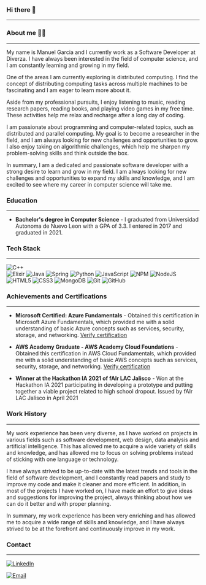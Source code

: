 ### Hi there 👋
---

### About me 🧑‍💻
---
My name is Manuel Garcia and I currently work as a Software Developer at Diverza. I have always been interested in the field of computer science, and I am constantly learning and growing in my field.

One of the areas I am currently exploring is distributed computing. I find the concept of distributing computing tasks across multiple machines to be fascinating and I am eager to learn more about it.

Aside from my professional pursuits, I enjoy listening to music, reading research papers, reading books, and playing video games in my free time. These activities help me relax and recharge after a long day of coding.

I am passionate about programming and computer-related topics, such as distributed and parallel computing. My goal is to become a researcher in the field, and I am always looking for new challenges and opportunities to grow. I also enjoy taking on algorithmic challenges, which help me sharpen my problem-solving skills and think outside the box.

In summary, I am a dedicated and passionate software developer with a strong desire to learn and grow in my field. I am always looking for new challenges and opportunities to expand my skills and knowledge, and I am excited to see where my career in computer science will take me.

### Education
---
- **Bachelor's degree in Computer Science** - I graduated from Universidad Autonoma de Nuevo Leon with a GPA of 3.3. I entered in 2017 and graduated in 2021.

### Tech Stack
---
![C++](https://img.shields.io/badge/c++-%2300599C.svg?style=for-the-badge&logo=c%2B%2B&logoColor=white) 	
![Elixir](https://img.shields.io/badge/elixir-%234B275F.svg?style=for-the-badge&logo=elixir&logoColor=white)
![Java](https://img.shields.io/badge/java-%23ED8B00.svg?style=for-the-badge&logo=java&logoColor=white)
![Spring](https://img.shields.io/badge/spring-%236DB33F.svg?style=for-the-badge&logo=spring&logoColor=white)
![Python](https://img.shields.io/badge/python-3670A0?style=for-the-badge&logo=python&logoColor=ffdd54)
![JavaScript](https://img.shields.io/badge/javascript-%23323330.svg?style=for-the-badge&logo=javascript&logoColor=%23F7DF1E)
![NPM](https://img.shields.io/badge/NPM-%23000000.svg?style=for-the-badge&logo=npm&logoColor=white)
![NodeJS](https://img.shields.io/badge/node.js-6DA55F?style=for-the-badge&logo=node.js&logoColor=white)
![HTML5](https://img.shields.io/badge/html5-%23E34F26.svg?style=for-the-badge&logo=html5&logoColor=white)
![CSS3](https://img.shields.io/badge/css3-%231572B6.svg?style=for-the-badge&logo=css3&logoColor=white)
![MongoDB](https://img.shields.io/badge/MongoDB-%234ea94b.svg?style=for-the-badge&logo=mongodb&logoColor=white)
![Git](https://img.shields.io/badge/git-%23F05033.svg?style=for-the-badge&logo=git&logoColor=white)
![GitHub](https://img.shields.io/badge/github-%23121011.svg?style=for-the-badge&logo=github&logoColor=white)

### Achievements and Certifications
---
- **Microsoft Certified: Azure Fundamentals** - Obtained this certification in Microsoft Azure Fundamentals, which provided me with a solid understanding of basic Azure concepts such as services, security, storage, and networking. [Verify certification](https://www.credly.com/badges/a26e9834-b00d-41bd-bfe0-c0c7af801a9b/public_url)

- **AWS Academy Graduate - AWS Academy Cloud Foundations** - Obtained this certification in AWS Cloud Fundamentals, which provided me with a solid understanding of basic AWS concepts such as services, security, storage, and networking. [Verify certification](https://www.credly.com/badges/23afb0a5-57f0-4179-8010-9e133ad7bc74/public_url)

- **Winner at the Hackathon IA 2021 of fAIr LAC Jalisco** - Won at the Hackathon IA 2021 participating in developing a prototype and putting together a viable project related to high school dropout. Issued by fAIr LAC Jalisco in April 2021

### Work History
---

My work experience has been very diverse, as I have worked on projects in various fields such as software development, web design, data analysis and artificial intelligence. This has allowed me to acquire a wide variety of skills and knowledge, and has allowed me to focus on solving problems instead of sticking with one language or technology.

I have always strived to be up-to-date with the latest trends and tools in the field of software development, and I constantly read papers and study to improve my code and make it cleaner and more efficient. In addition, in most of the projects I have worked on, I have made an effort to give ideas and suggestions for improving the project, always thinking about how we can do it better and with proper planning.

In summary, my work experience has been very enriching and has allowed me to acquire a wide range of skills and knowledge, and I have always strived to be at the forefront and continuously improve in my work.

### Contact
---
[![LinkedIn](https://img.shields.io/badge/linkedin-%230077B5.svg?style=for-the-badge&logo=linkedin&logoColor=white)](https://www.linkedin.com/in/manuel-antonio-garcia-garcia-690866171/)

[![Email](https://img.shields.io/badge/email-%23000000.svg?style=for-the-badge&logo=email&logoColor=white)](mailto:manuel-garccia@hotmail.com)
